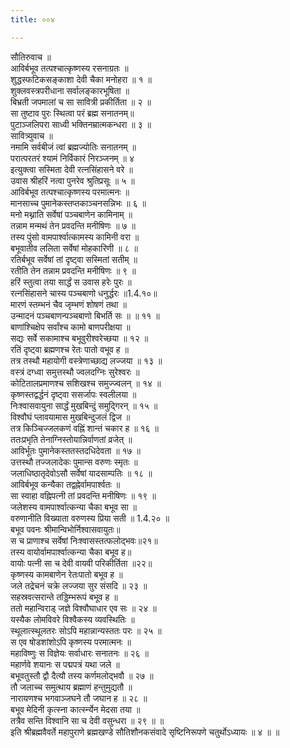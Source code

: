 ```yaml
---
title: ००४

---
```

सौतिरुवाच ॥  
आविर्बभूव तत्पश्चात्कृष्णस्य रसनाग्रतः ॥  
शुद्धस्फटिकसङ्काशा देवी चैका मनोहरा ॥ १ ॥  
शुक्लवस्त्रपरीधाना सर्वालङ्कारभूषिता ॥  
बिभ्रती जपमालां च सा सावित्री प्रकीर्तिता ॥ २ ॥  
सा तुष्टाव पुरः स्थित्वा परं ब्रह्म सनातनम्॥  
पुटाञ्जलिपरा साध्वी भक्तिनम्रात्मकन्धरा ॥ ३ ॥  
सावित्र्युवाच ॥  
नमामि सर्वबीजं त्वां ब्रह्मज्योतिः सनातनम् ॥  
परात्परतरं श्यामं निर्विकारं निरञ्जनम् ॥ ४  
इत्युक्त्वा सस्मिता देवी रत्नसिंहासने वरे ॥  
उवास श्रीहरिं नत्वा पुनरेव श्रुतिप्रसूः ॥ ५ ॥  
आविर्बभूव तत्पश्चात्कृष्णस्य परमात्मनः ॥  
मानसाच्च पुमानेकस्तप्तकाञ्चनसन्निभः ॥ ६ ॥  
मनो मथ्नाति सर्वेषां पञ्चबाणेन कामिनाम् ॥  
तन्नाम मन्मथं तेन प्रवदन्ति मनीषिणः ॥ ७ ॥  
तस्य पुंसो वामपार्श्वात्कामस्य कामिनी वरा ॥  
बभूवातीव ललिता सर्वेषां मोहकारिणी ॥ ८ ॥  
रतिर्बभूव सर्वेषां तां दृष्ट्वा सस्मितां सतीम् ॥  
रतीति तेन तन्नाम प्रवदन्ति मनीषिणः ॥ ९ ॥  
हरिं स्तुत्वा तया सार्द्धं स उवास हरेः पुरः ॥  
रत्नसिंहासने चास्य पञ्चबाणो धनुर्द्धरः ॥1.4.१०॥  
मारणं स्तम्भनं चैव जृम्भणं शोषणं तथा ॥  
उन्मादनं पञ्चबाणन्पञ्चबाणो बिभर्ति सः ॥ ॥ ११ ॥  
बाणांश्चिक्षेप सर्वांश्च कामो बाणपरीक्षया ॥  
सद्यः सर्वे सकामाश्च बभूवुरीश्वरेच्छया ॥ १२ ॥  
रतिं दृष्ट्वा ब्रह्मणश्च रेतः पातो वभूव ह ॥  
तत्र तस्थौ महायोगी वस्त्रेणाच्छाद्य लज्जया ॥ १३ ॥  
वस्त्रं दग्ध्वा समुत्तस्थौ ज्वलदग्निः सुरेश्वरः ॥  
कोटितालप्रमाणश्च सशिखश्च समुज्ज्वलन् ॥ १४ ॥  
कृष्णस्तद्वर्द्धनं दृष्ट्वा ससर्जापः स्वलीलया ॥  
निःश्वासवायुना सार्द्धं मुखबिन्दुं समुद्गिरन् ॥ १५ ॥  
विश्वौघं प्लावयामास मुखबिन्दुजलं द्विज ॥  
तत्र किञ्चिज्जलकणं वह्निं शान्तं चकार ह ॥ १६ ॥  
ततःप्रभृति तेनाग्निस्तोयान्निर्वाणतां व्रजेत् ॥  
आविर्भूतः पुमानेकस्ततस्तदधिदेवता ॥ १७ ॥  
उत्तस्थौ तज्जलादेकः पुमान्स वरुणः स्मृतः ॥  
जलाधिष्ठातृदेवोऽसौ सर्वेषां यादसाम्पतिः ॥ १८ ॥  
आविर्बभूव कन्यैका तद्वह्नेर्वामपार्श्वतः ॥  
सा स्वाहा वह्निपत्नी तां प्रवदन्ति मनीषिणः ॥ १९ ॥  
जलेशस्य वामपार्श्वात्कन्या चैका बभूव सा ॥  
वरुणानीति विख्याता वरुणस्य प्रिया सती ॥ 1.4.२० ॥  
बभूव पवनः श्रीमान्विभोर्निश्वासवायुतः॥  
स च प्राणाश्च सर्वेषां निःश्वासस्तत्फलोद्भवः॥२१॥  
तस्य वायोर्वामपार्श्वात्कन्या चैका बभूव ह॥  
वायोः पत्नी सा च देवी वायवी परिकीर्तिता ॥२२॥  
कृष्णस्य कामबाणेन रेतःपातो बभूव ह ॥  
जले तद्रेचनं चक्रे लज्जया सुर संसदि ॥ २३ ॥  
सहस्रवत्सरान्ते तड्डिम्भरूपं बभूव ह ॥  
ततो महान्विराड् जज्ञे विश्वौघाधार एव सः ॥ २४ ॥  
यस्यैक लोमविवरे विश्वैकस्य व्यवस्थितिः ॥  
स्थूलात्स्थूलतरः सोऽपि महान्नान्यस्ततः परः ॥ २५ ॥  
स एव षोडशांशोऽपि कृष्णस्य परमात्मनः ॥  
महाविष्णुः स विज्ञेयः सर्वाधारः सनातनः ॥ २६ ॥  
महार्णवे शयानः स पद्मपत्रं यथा जले ॥  
बभूवतुस्तौ द्वौ दैत्यौ तस्य कर्णमलोद्भवौ ॥ २७ ॥  
तौ जलाच्च समुत्थाय ब्रह्माणं हन्तुमुद्यतौ ॥  
नारायणश्च भगवाञ्जघने तौ जघान ह ॥ २८ ॥  
बभूव मेदिनी कृत्स्ना कार्त्स्न्येन मेदसा तया ॥  
तत्रैव सन्ति विश्वानि सा च देवी वसुन्धरा ॥ २९ ॥ ॥  
इति श्रीब्रह्मवैवर्ते महापुराणे ब्रह्मखण्डे सौतिशौनकसंवादे सृष्टिनिरूपणे चतुर्थोऽध्यायः ॥ ४ ॥ ॥